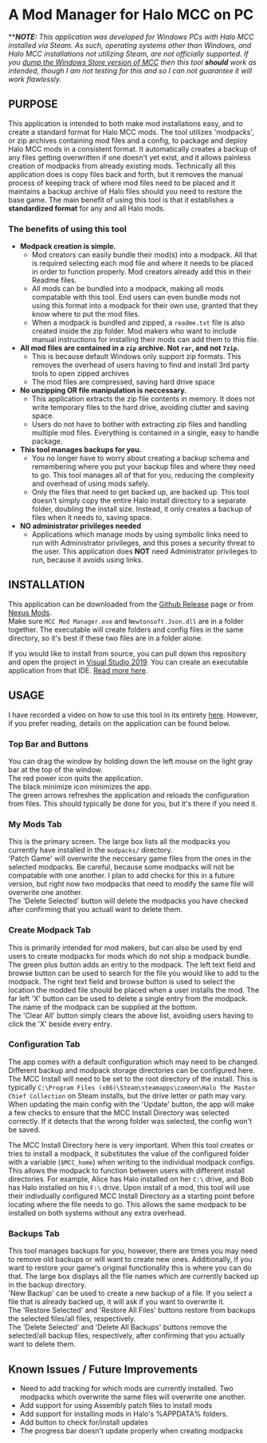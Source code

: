 # A Mod Manager for Halo MCC on PC
**_**NOTE:** This application was developed for Windows PCs with Halo MCC installed via Steam. As such, operating systems other than Windows, and Halo MCC installations not utilizing Steam, are not officially supported. If you [dump the Windows Store version of MCC](https://www.reddit.com/r/halomods/comments/e5tsmu/dumping_the_ms_store_version_of_halo_mcc/) then this tool **should** work as intended, though I am not testing for this and so I can not guarantee it will work flawlessly._

## PURPOSE
This application is intended to both make mod installations easy, and to create a standard format for Halo MCC mods. The tool utilizes 'modpacks', or zip archives containing mod files and a config, to package and deploy Halo MCC mods in a consistent format. It automatically creates a backup of any files getting overwritten if one doesn't yet exist, and it allows painless creation of modpacks from already existing mods. Technically all this application does is copy files back and forth, but it removes the manual process of keeping track of where mod files need to be placed and it maintains a backup archive of Halo files should you need to restore the base game. The main benefit of using this tool is that it establishes a
**standardized format** for any and all Halo mods.

### The benefits of using this tool
- **Modpack creation is simple.**
  - Mod creators can easily bundle their mod(s) into a modpack. All that is required selecting each mod file and where it needs to be placed in order to function properly. Mod creators already add this in their Readme files.
  - All mods can be bundled into a modpack, making all mods compatable with this tool. End users can even bundle mods not using this format into a modpack for their own use, granted that they know where to put the mod files.
  - When a modpack is bundled and zipped, a `readme.txt` file is also created inside the zip folder. Mod makers who want to include manual instructions for installing their mods can add them to this file.
- **All mod files are contained in a `zip` archive. Not `rar`, and not `7zip`.**
  - This is because default Windows only support zip formats. This removes the overhead of users having to find and install 3rd party tools to open zipped archives
  - The mod files are compressed, saving hard drive space
- **No unzipping OR file manipulation is neccessary.**
  - This application extracts the zip file contents in memory. It does not write temporary files to the hard drive, avoiding clutter and saving space.
  - Users do not have to bother with extracting zip files and handling multiple mod files. Everything is contained in a single, easy to handle package.
- **This tool manages backups for you.**
  - You no longer have to worry about creating a backup schema and remembering where you put your backup files and where they need to go. This tool manages all of that for you, reducing the complexity and overhead of using mods safely.
  - Only the files that need to get backed up, are backed up. This tool doesn't simply copy the entire Halo install directory to a separate folder, doubling the install size. Instead, it only creates a backup of files when it needs to, saving space.
- **NO administrator privileges needed**
  - Applications which manage mods by using symbolic links need to run with Administrator privileges, and this poses a security threat to the user. This application does **NOT** need Administrator privileges to run, because it avoids using links.

## INSTALLATION
This application can be downloaded from the [Github Release](https://github.com/executionByFork/MCC_Mod_Manager/releases) page or from [Nexus Mods](https://www.nexusmods.com/halothemasterchiefcollection/mods/185).  
Make sure `MCC Mod Manager.exe` and `Newtonsoft.Json.dll` are in a folder together. The executable will create folders and config files in the same directory, so it's best if these two files are in a folder alone.

If you would like to install from source, you can pull down this repository and open the project in [Visual Studio 2019](https://visualstudio.microsoft.com/vs/). You can create an executable application from that IDE. [Read more here](https://docs.microsoft.com/en-us/visualstudio/ide/building-and-cleaning-projects-and-solutions-in-visual-studio?view=vs-2019).

## USAGE
I have recorded a video on how to use this tool in its entirety [here](https://www.youtube.com/watch?v=wvRcdXpgIos). However, if you prefer reading, details on the application can be found below.

### Top Bar and Buttons
You can drag the window by holding down the left mouse on the light gray bar at the top of the window.  
The red power icon quits the application.  
The black minimize icon minimizes the app.  
The green arrows refreshes the application and reloads the configuration from files. This should typically be done for you,
but it's there if you need it.

### My Mods Tab
This is the primary screen. The large box lists all the modpacks you currently have installed in the `modpacks/` directory.  
'Patch Game' will overwrite the neccesary game files from the ones in the selected modpacks. Be careful, because some modpacks will not be compatable with one another. I plan to add checks for this in a future version, but right now two modpacks that need to modify the same file will overwrite one another.  
The 'Delete Selected' button will delete the modpacks you have checked after confirming that you actuall want to delete them.

### Create Modpack Tab
This is primarily intended for mod makers, but can also be used by end users to create modpacks for mods which do not ship a modpack bundle. The green plus button adds an entry to the modpack. The left text field and browse button can be used to search for the file you would like to add to the modpack. The right text field and browse button is used to select the location the modded file should be placed when a user installs the mod. The far left 'X' button can be used to delete a single entry from the modpack. The name of the modpack can be supplied at the bottom.  
The 'Clear All' button simply clears the above list, avoiding users having to click the 'X' beside every entry.

### Configuration Tab
The app comes with a default configuration which may need to be changed. Different backup and modpack storage directories can be configured here. The MCC Install will need to be set to the root directory of the install. This is typically `C:\Program Files (x86)\Steam\steamapps\common\Halo The Master Chief Collection` on Steam installs, but the drive letter or path may vary. When updating the main config with the 'Update' button, the app will make a few checks to ensure that the MCC Install Directory was selected correctly. If it detects that the wrong folder was selected, the config won't be saved.

The MCC Install Directory here is very important. When this tool creates or tries to install a modpack, it substitutes the value of the configured folder with a variable (`$MCC_home`) when writing to the individual modpack configs. This allows the modpack to function between users with different install directories. For example, Alice has Halo installed on her `C:\` drive, and Bob has Halo installed on his `F:\` drive. Upon install of a mod, this tool will use their indivdually configured MCC Install Directory as a starting point before locating where the file needs to go. This allows the same modpack to be installed on both systems without any extra overhead.

### Backups Tab
This tool manages backups for you, however, there are times you may need to remove old backups or will want to create new ones. Additionally, if you want to restore your game's original functionality this is where you can do that. The large box displays all the file names which are currently backed up in the backup directory.  
'New Backup' can be used to create a new backup of a file. If you select a file that is already backed up, it will ask if you want to overwrite it.  
The 'Restore Selected' and 'Restore All Files' buttons restore from backups the selected files/all files, respectively.  
The 'Delete Selected' and 'Delete All Backups' buttons remove the selected/all backup files, respectively, after confirming that you actually want to delete them.  

## Known Issues / Future Improvements
- Need to add tracking for which mods are currently installed. Two modpacks which overwrite the same files will overwrite one another.
- Add support for using Assembly patch files to install mods
- Add support for installing mods in Halo's %APPDATA% folders.
- Add button to check for/install updates
- The progress bar doesn't update properly when creating modpacks
